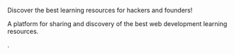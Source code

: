 Discover the best learning resources for hackers and founders!

A platform for sharing and discovery of the best web development learning resources.

![]().
